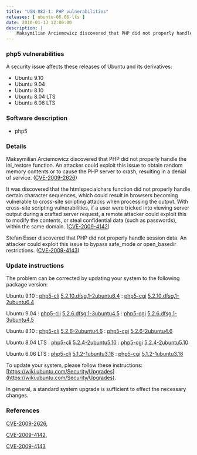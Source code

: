 ```yaml
---
title: "USN-882-1: PHP vulnerabilities"
releases: [ ubuntu-06.06-lts ]
date: 2010-01-13 12:00:00
description: |
    Maksymilian Arciemowicz discovered that PHP did not properly handle the ini_restore function. An attacker could exploit this issue to obtain random memory contents or to cause the PHP server to crash, resulting in a denial of service. ([CVE-2009-2626](http://people.ubuntu.com/~ubuntu-security/cve/CVE-2009-2626))
--- 
```

 
### php5 vulnerabilities

A security issue affects these releases of Ubuntu and its derivatives:

* Ubuntu 9.10
* Ubuntu 9.04
* Ubuntu 8.10
* Ubuntu 8.04 LTS
* Ubuntu 6.06 LTS

### Software description

* php5 

### Details

Maksymilian Arciemowicz discovered that PHP did not properly handle the ini_restore function. An attacker could exploit this issue to obtain random memory contents or to cause the PHP server to crash, resulting in a denial of service. ([CVE-2009-2626](http://people.ubuntu.com/~ubuntu-security/cve/CVE-2009-2626))

It was discovered that the htmlspecialchars function did not properly handle certain character sequences, which could result in browsers becoming vulnerable to cross-site scripting attacks when processing the output. With cross-site scripting vulnerabilities, if a user were tricked into viewing server output during a crafted server request, a remote attacker could exploit this to modify the contents, or steal confidential data (such as passwords), within the same domain. ([CVE-2009-4142](http://people.ubuntu.com/~ubuntu-security/cve/CVE-2009-4142))

Stefan Esser discovered that PHP did not properly handle session data. An attacker could exploit this issue to bypass safe_mode or open_basedir restrictions. ([CVE-2009-4143](http://people.ubuntu.com/~ubuntu-security/cve/CVE-2009-4143)) 

### Update instructions

The problem can be corrected by updating your system to the following package version:

Ubuntu 9.10
 : [php5-cli](https://launchpad.net/ubuntu/+source/php5) <span> [5.2.10.dfsg.1-2ubuntu6.4](https://launchpad.net/ubuntu/+source/php5/5.2.10.dfsg.1-2ubuntu6.4) </span> 
 : [php5-cgi](https://launchpad.net/ubuntu/+source/php5) <span> [5.2.10.dfsg.1-2ubuntu6.4](https://launchpad.net/ubuntu/+source/php5/5.2.10.dfsg.1-2ubuntu6.4) </span> 

Ubuntu 9.04
 : [php5-cli](https://launchpad.net/ubuntu/+source/php5) <span> [5.2.6.dfsg.1-3ubuntu4.5](https://launchpad.net/ubuntu/+source/php5/5.2.6.dfsg.1-3ubuntu4.5) </span> 
 : [php5-cgi](https://launchpad.net/ubuntu/+source/php5) <span> [5.2.6.dfsg.1-3ubuntu4.5](https://launchpad.net/ubuntu/+source/php5/5.2.6.dfsg.1-3ubuntu4.5) </span> 

Ubuntu 8.10
 : [php5-cli](https://launchpad.net/ubuntu/+source/php5) <span> [5.2.6-2ubuntu4.6](https://launchpad.net/ubuntu/+source/php5/5.2.6-2ubuntu4.6) </span> 
 : [php5-cgi](https://launchpad.net/ubuntu/+source/php5) <span> [5.2.6-2ubuntu4.6](https://launchpad.net/ubuntu/+source/php5/5.2.6-2ubuntu4.6) </span> 

Ubuntu 8.04 LTS
 : [php5-cli](https://launchpad.net/ubuntu/+source/php5) <span> [5.2.4-2ubuntu5.10](https://launchpad.net/ubuntu/+source/php5/5.2.4-2ubuntu5.10) </span> 
 : [php5-cgi](https://launchpad.net/ubuntu/+source/php5) <span> [5.2.4-2ubuntu5.10](https://launchpad.net/ubuntu/+source/php5/5.2.4-2ubuntu5.10) </span> 

Ubuntu 6.06 LTS
 : [php5-cli](https://launchpad.net/ubuntu/+source/php5) <span> [5.1.2-1ubuntu3.18](https://launchpad.net/ubuntu/+source/php5/5.1.2-1ubuntu3.18) </span> 
 : [php5-cgi](https://launchpad.net/ubuntu/+source/php5) <span> [5.1.2-1ubuntu3.18](https://launchpad.net/ubuntu/+source/php5/5.1.2-1ubuntu3.18) </span> 

To update your system, please follow these instructions: [https://wiki.ubuntu.com/Security/Upgrades](https://wiki.ubuntu.com/Security/Upgrades).

In general, a standard system upgrade is sufficient to effect the necessary changes. 

### References

 [CVE-2009-2626](http://people.ubuntu.com/~ubuntu-security/cve/CVE-2009-2626), 

 [CVE-2009-4142](http://people.ubuntu.com/~ubuntu-security/cve/CVE-2009-4142), 

 [CVE-2009-4143](http://people.ubuntu.com/~ubuntu-security/cve/CVE-2009-4143)
 

